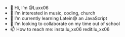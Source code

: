 - 👋 Hi, I’m @Luxx06
- 👀 I’m interested in music, coding, church
- 🌱 I’m currently learning Latein😅 an JavaScript 
- 💞️ I’m looking to collaborate on my time out of school
- 📫 How to reach me: insta:lu_xx06 
                      redit:lu_xx06 
